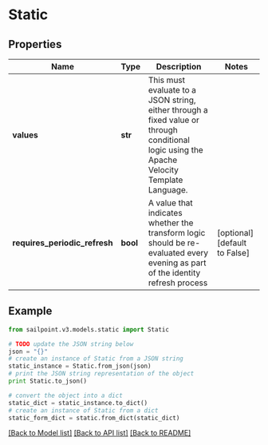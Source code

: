 # Static


## Properties

Name | Type | Description | Notes
------------ | ------------- | ------------- | -------------
**values** | **str** | This must evaluate to a JSON string, either through a fixed value or through conditional logic using the Apache Velocity Template Language. | 
**requires_periodic_refresh** | **bool** | A value that indicates whether the transform logic should be re-evaluated every evening as part of the identity refresh process | [optional] [default to False]

## Example

```python
from sailpoint.v3.models.static import Static

# TODO update the JSON string below
json = "{}"
# create an instance of Static from a JSON string
static_instance = Static.from_json(json)
# print the JSON string representation of the object
print Static.to_json()

# convert the object into a dict
static_dict = static_instance.to_dict()
# create an instance of Static from a dict
static_form_dict = static.from_dict(static_dict)
```
[[Back to Model list]](../README.md#documentation-for-models) [[Back to API list]](../README.md#documentation-for-api-endpoints) [[Back to README]](../README.md)


